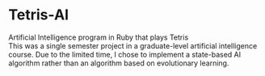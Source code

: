 # Tetris-AI
Artificial Intelligence program in Ruby that plays Tetris<br/>
This was a single semester project in a graduate-level artificial intelligence course.
Due to the limited time, I chose to implement a state-based AI algorithm rather than
an algorithm based on evolutionary learning.
